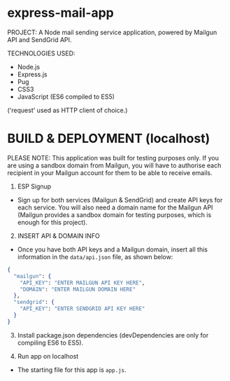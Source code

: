 # express-mail-app

PROJECT: A Node mail sending service application, powered by Mailgun API and SendGrid API.

TECHNOLOGIES USED:
- Node.js
- Express.js
- Pug
- CSS3
- JavaScript (ES6 compiled to ES5)

('request' used as HTTP client of choice.)

# BUILD & DEPLOYMENT (localhost)

PLEASE NOTE: This application was built for testing purposes only. If you are using a sandbox domain from Mailgun, you will have to authorise each recipient in your Mailgun account for them to be able to receive emails.

1. ESP Signup
- Sign up for both services (Mailgun & SendGrid) and create API keys for each service. You will also need a domain name for the Mailgun API (Mailgun provides a sandbox domain for testing purposes, which is enough for this project).

2. INSERT API & DOMAIN INFO
- Once you have both API keys and a Mailgun domain, insert all this information in the `data/api.json` file, as shown below:

```elixir
{
  "mailgun": {
    "API_KEY": "ENTER MAILGUN API KEY HERE",
    "DOMAIN": "ENTER MAILGUN DOMAIN HERE"
  },
  "sendgrid": {
    "API_KEY": "ENTER SENDGRID API KEY HERE"
  }
}
```

3. Install package.json dependencies (devDependencies are only for compiling ES6 to ES5).

4. Run app on localhost
- The starting file for this app is `app.js`.
